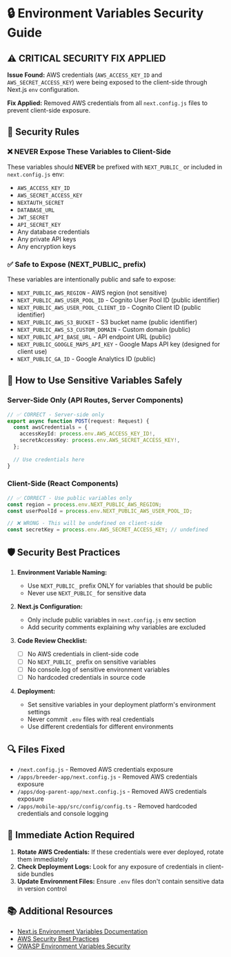 # 🔒 Environment Variables Security Guide

## ⚠️ CRITICAL SECURITY FIX APPLIED

**Issue Found:** AWS credentials (`AWS_ACCESS_KEY_ID` and `AWS_SECRET_ACCESS_KEY`) were being exposed to the client-side through Next.js `env` configuration.

**Fix Applied:** Removed AWS credentials from all `next.config.js` files to prevent client-side exposure.

## 🚨 Security Rules

### ❌ NEVER Expose These Variables to Client-Side

These variables should **NEVER** be prefixed with `NEXT_PUBLIC_` or included in `next.config.js` env:

- `AWS_ACCESS_KEY_ID`
- `AWS_SECRET_ACCESS_KEY`
- `NEXTAUTH_SECRET`
- `DATABASE_URL`
- `JWT_SECRET`
- `API_SECRET_KEY`
- Any database credentials
- Any private API keys
- Any encryption keys

### ✅ Safe to Expose (NEXT_PUBLIC_ prefix)

These variables are intentionally public and safe to expose:

- `NEXT_PUBLIC_AWS_REGION` - AWS region (not sensitive)
- `NEXT_PUBLIC_AWS_USER_POOL_ID` - Cognito User Pool ID (public identifier)
- `NEXT_PUBLIC_AWS_USER_POOL_CLIENT_ID` - Cognito Client ID (public identifier)
- `NEXT_PUBLIC_AWS_S3_BUCKET` - S3 bucket name (public identifier)
- `NEXT_PUBLIC_AWS_S3_CUSTOM_DOMAIN` - Custom domain (public)
- `NEXT_PUBLIC_API_BASE_URL` - API endpoint URL (public)
- `NEXT_PUBLIC_GOOGLE_MAPS_API_KEY` - Google Maps API key (designed for client use)
- `NEXT_PUBLIC_GA_ID` - Google Analytics ID (public)

## 🔧 How to Use Sensitive Variables Safely

### Server-Side Only (API Routes, Server Components)

```typescript
// ✅ CORRECT - Server-side only
export async function POST(request: Request) {
  const awsCredentials = {
    accessKeyId: process.env.AWS_ACCESS_KEY_ID!,
    secretAccessKey: process.env.AWS_SECRET_ACCESS_KEY!,
  };
  
  // Use credentials here
}
```

### Client-Side (React Components)

```typescript
// ✅ CORRECT - Use public variables only
const region = process.env.NEXT_PUBLIC_AWS_REGION;
const userPoolId = process.env.NEXT_PUBLIC_AWS_USER_POOL_ID;

// ❌ WRONG - This will be undefined on client-side
const secretKey = process.env.AWS_SECRET_ACCESS_KEY; // undefined
```

## 🛡️ Security Best Practices

1. **Environment Variable Naming:**
   - Use `NEXT_PUBLIC_` prefix ONLY for variables that should be public
   - Never use `NEXT_PUBLIC_` for sensitive data

2. **Next.js Configuration:**
   - Only include public variables in `next.config.js` env section
   - Add security comments explaining why variables are excluded

3. **Code Review Checklist:**
   - [ ] No AWS credentials in client-side code
   - [ ] No `NEXT_PUBLIC_` prefix on sensitive variables
   - [ ] No console.log of sensitive environment variables
   - [ ] No hardcoded credentials in source code

4. **Deployment:**
   - Set sensitive variables in your deployment platform's environment settings
   - Never commit `.env` files with real credentials
   - Use different credentials for different environments

## 🔍 Files Fixed

- `/next.config.js` - Removed AWS credentials exposure
- `/apps/breeder-app/next.config.js` - Removed AWS credentials exposure  
- `/apps/dog-parent-app/next.config.js` - Removed AWS credentials exposure
- `/apps/mobile-app/src/config/config.ts` - Removed hardcoded credentials and console logging

## 🚨 Immediate Action Required

1. **Rotate AWS Credentials:** If these credentials were ever deployed, rotate them immediately
2. **Check Deployment Logs:** Look for any exposure of credentials in client-side bundles
3. **Update Environment Files:** Ensure `.env` files don't contain sensitive data in version control

## 📚 Additional Resources

- [Next.js Environment Variables Documentation](https://nextjs.org/docs/basic-features/environment-variables)
- [AWS Security Best Practices](https://docs.aws.amazon.com/security/)
- [OWASP Environment Variables Security](https://owasp.org/www-community/vulnerabilities/Use_of_hard-coded_credentials)
